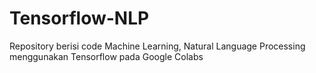 # Tensorflow-NLP
Repository berisi code Machine Learning, Natural Language Processing menggunakan Tensorflow pada Google Colabs
